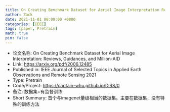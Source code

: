 ```yaml
---
title: On Creating Benchmark Dataset for Aerial Image Interpretation Reviews, Guidances, and Million-AID
author: Zack
date: 2021-11-01 00:00:00 +0800
categories: [IEEE]
tags: [paper, Pretrain]
math: true
pin: false
---
```

- 论文名称: On Creating Benchmark Dataset for Aerial Image Interpretation: Reviews, Guidances, and Million-AID
- Link: https://arxiv.org/pdf/2006.12485
- Published in: IEEE Journal of Selected Topics in Applied Earth Observations and Remote Sensing 2021
- Type: Pretrain
- Code/Project: https://captain-whu.github.io/DiRS/0
- 备注: 数据集+有监督训练
- Short Summary: 首个与imagenet量级相当的数据集。主要在数据集，没有特殊的训练方法
